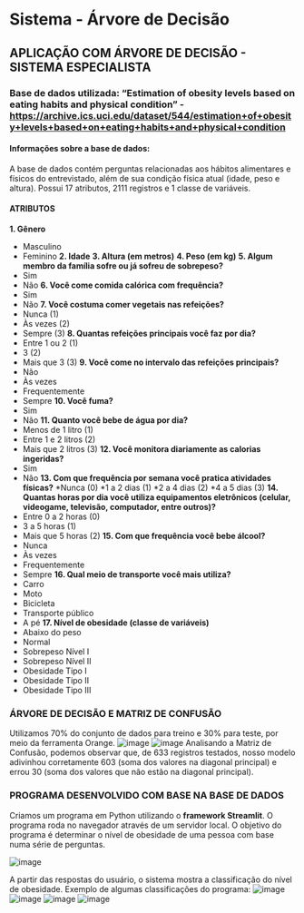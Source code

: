 # Sistema - Árvore de Decisão
## APLICAÇÃO COM ÁRVORE DE DECISÃO - SISTEMA ESPECIALISTA 

### Base de dados utilizada: “Estimation of obesity levels based on eating habits and physical condition” - https://archive.ics.uci.edu/dataset/544/estimation+of+obesity+levels+based+on+eating+habits+and+physical+condition 



#### Informações sobre a base de dados:
A base de dados contém perguntas relacionadas aos hábitos alimentares e físicos do entrevistado, além de sua condição física atual (idade, peso e altura). 
Possui 17 atributos, 2111 registros e 1 classe de variáveis. 

#### ATRIBUTOS

**1.	Gênero** 
  *	Masculino
  *	Feminino
**2.	Idade**
**3.	Altura (em metros)**
**4.	Peso (em kg)**
**5.	Algum membro da família sofre ou já sofreu de sobrepeso?**
  *	Sim
  *	Não
**6.	Você come comida calórica com frequência?**
  *	Sim
  *	Não
**7.	Você costuma comer vegetais nas refeições?**
  *	Nunca (1)
  *	Às vezes (2)
  *	Sempre (3)
**8.	Quantas refeições principais você faz por dia?**
  *	Entre 1 ou 2 (1)
  *	3 (2)
  *	Mais que 3 (3)
**9.	Você come no intervalo das refeições principais?**
  *	Não 
  *	Às vezes
  *	Frequentemente
  *	Sempre
**10.	 Você fuma?**
  *	Sim
  *	Não
**11.	Quanto você bebe de água por dia?**
  *	Menos de 1 litro (1)
  *	Entre 1 e 2 litros (2)
  *	Mais que 2 litros (3)
**12.	Você monitora diariamente as calorias ingeridas?**
  *	Sim
  *	Não
**13.	Com que frequência por semana você pratica atividades físicas?**
   	*Nunca (0)
   	*1 a 2 dias (1)
   	*2 a 4 dias (2)
   	*4 a 5 dias (3)
**14.	Quantas horas por dia você utiliza equipamentos eletrônicos (celular, videogame, televisão, computador, entre outros)?**
  *	Entre 0 a 2 horas (0)
  *	3 a 5 horas (1)
  *	Mais que 5 horas (2)
**15.	Com que frequência você bebe álcool?**
  *	Nunca
  *	Às vezes
  *	Frequentemente
  *	Sempre
**16.	Qual meio de transporte você mais utiliza?**
  *	Carro
  *	Moto
  *	Bicicleta
  *	Transporte público
  *	A pé
**17.	Nível de obesidade (classe de variáveis)**
  *	Abaixo do peso
  *	Normal 
  *	Sobrepeso Nível I
  *	Sobrepeso Nível II
  *	Obesidade Tipo I 
  *	Obesidade Tipo II
  *	Obesidade Tipo III 



### ÁRVORE DE DECISÃO E MATRIZ DE CONFUSÃO
Utilizamos 70% do conjunto de dados para treino e 30% para teste, por meio da ferramenta Orange.
![image](https://github.com/liviagomes30/SistemaArvoredeDecisao/assets/97247583/3e78e59f-38fd-47ad-8018-a0f6f3e3e669)
![image](https://github.com/liviagomes30/SistemaArvoredeDecisao/assets/97247583/cfb2a581-46ca-4549-8141-04c634d4338e)
Analisando a Matriz de Confusão, podemos observar que, de 633 registros testados, nosso modelo adivinhou corretamente 603 (soma dos valores na diagonal principal) e errou 30 (soma dos valores que não estão na diagonal principal).

### PROGRAMA DESENVOLVIDO COM BASE NA BASE DE DADOS
Criamos um programa em Python utilizando o **framework Streamlit**. O programa roda no navegador através de um servidor local.
O objetivo do programa é determinar o nível de obesidade de uma pessoa com base numa série de perguntas. 

![image](https://github.com/liviagomes30/SistemaArvoredeDecisao/assets/97247583/b4895d46-c447-42a7-b62f-8128a99fd8a9)


A partir das respostas do usuário, o sistema mostra a classificação do nível de obesidade. Exemplo de algumas classificações do programa:
![image](https://github.com/liviagomes30/SistemaArvoredeDecisao/assets/97247583/3eabfe29-610d-4bb3-b74d-c8de43080db5)
![image](https://github.com/liviagomes30/SistemaArvoredeDecisao/assets/97247583/9142878f-e794-4dcf-bda0-28d0d77014db)
![image](https://github.com/liviagomes30/SistemaArvoredeDecisao/assets/97247583/713dcecf-6e0f-46b4-8344-3bb15bd96e48)
![image](https://github.com/liviagomes30/SistemaArvoredeDecisao/assets/97247583/d70512ab-f759-4697-a53d-cf229bae4532)








